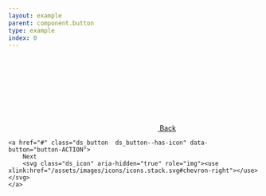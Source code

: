 ```yaml
---
layout: example
parent: component.button
type: example
index: 0
---
```


<div class="button-group">
    <a href="#" class="ds_button  ds_button--cancel  ds_button--has-icon  ds_button--has-icon--left" data-button="button-ACTION">
        <svg class="ds_icon" aria-hidden="true" role="img"><use xlink:href="/assets/images/icons/icons.stack.svg#chevron-left"></use></svg>
        Back
    </a>

    <a href="#" class="ds_button  ds_button--has-icon" data-button="button-ACTION">
        Next
        <svg class="ds_icon" aria-hidden="true" role="img"><use xlink:href="/assets/images/icons/icons.stack.svg#chevron-right"></use></svg>
    </a>
</div>
